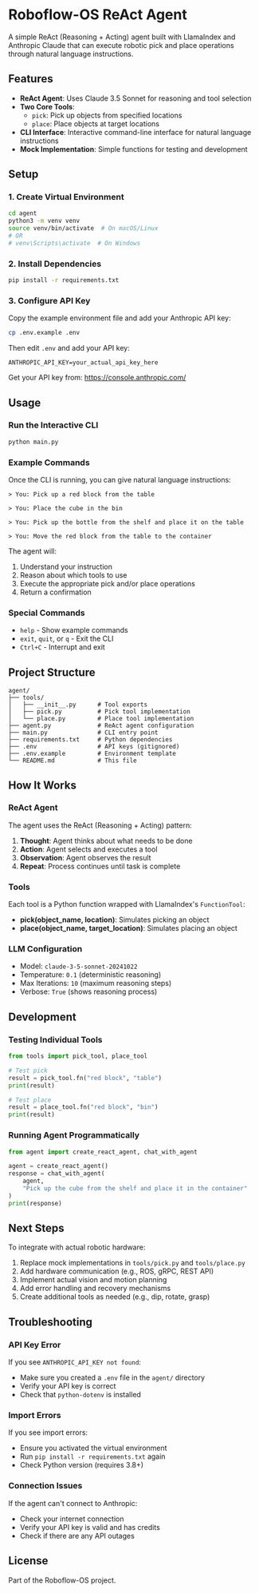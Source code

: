 # Roboflow-OS ReAct Agent

A simple ReAct (Reasoning + Acting) agent built with LlamaIndex and Anthropic Claude that can execute robotic pick and place operations through natural language instructions.

## Features

- **ReAct Agent**: Uses Claude 3.5 Sonnet for reasoning and tool selection
- **Two Core Tools**:
  - `pick`: Pick up objects from specified locations
  - `place`: Place objects at target locations
- **CLI Interface**: Interactive command-line interface for natural language instructions
- **Mock Implementation**: Simple functions for testing and development

## Setup

### 1. Create Virtual Environment

```bash
cd agent
python3 -m venv venv
source venv/bin/activate  # On macOS/Linux
# OR
# venv\Scripts\activate  # On Windows
```

### 2. Install Dependencies

```bash
pip install -r requirements.txt
```

### 3. Configure API Key

Copy the example environment file and add your Anthropic API key:

```bash
cp .env.example .env
```

Then edit `.env` and add your API key:

```
ANTHROPIC_API_KEY=your_actual_api_key_here
```

Get your API key from: https://console.anthropic.com/

## Usage

### Run the Interactive CLI

```bash
python main.py
```

### Example Commands

Once the CLI is running, you can give natural language instructions:

```
> You: Pick up a red block from the table

> You: Place the cube in the bin

> You: Pick up the bottle from the shelf and place it on the table

> You: Move the red block from the table to the container
```

The agent will:
1. Understand your instruction
2. Reason about which tools to use
3. Execute the appropriate pick and/or place operations
4. Return a confirmation

### Special Commands

- `help` - Show example commands
- `exit`, `quit`, or `q` - Exit the CLI
- `Ctrl+C` - Interrupt and exit

## Project Structure

```
agent/
├── tools/
│   ├── __init__.py      # Tool exports
│   ├── pick.py          # Pick tool implementation
│   └── place.py         # Place tool implementation
├── agent.py             # ReAct agent configuration
├── main.py              # CLI entry point
├── requirements.txt     # Python dependencies
├── .env                 # API keys (gitignored)
├── .env.example         # Environment template
└── README.md            # This file
```

## How It Works

### ReAct Agent

The agent uses the ReAct (Reasoning + Acting) pattern:

1. **Thought**: Agent thinks about what needs to be done
2. **Action**: Agent selects and executes a tool
3. **Observation**: Agent observes the result
4. **Repeat**: Process continues until task is complete

### Tools

Each tool is a Python function wrapped with LlamaIndex's `FunctionTool`:

- **pick(object_name, location)**: Simulates picking an object
- **place(object_name, target_location)**: Simulates placing an object

### LLM Configuration

- Model: `claude-3-5-sonnet-20241022`
- Temperature: `0.1` (deterministic reasoning)
- Max Iterations: `10` (maximum reasoning steps)
- Verbose: `True` (shows reasoning process)

## Development

### Testing Individual Tools

```python
from tools import pick_tool, place_tool

# Test pick
result = pick_tool.fn("red block", "table")
print(result)

# Test place
result = place_tool.fn("red block", "bin")
print(result)
```

### Running Agent Programmatically

```python
from agent import create_react_agent, chat_with_agent

agent = create_react_agent()
response = chat_with_agent(
    agent,
    "Pick up the cube from the shelf and place it in the container"
)
print(response)
```

## Next Steps

To integrate with actual robotic hardware:

1. Replace mock implementations in `tools/pick.py` and `tools/place.py`
2. Add hardware communication (e.g., ROS, gRPC, REST API)
3. Implement actual vision and motion planning
4. Add error handling and recovery mechanisms
5. Create additional tools as needed (e.g., dip, rotate, grasp)

## Troubleshooting

### API Key Error

If you see `ANTHROPIC_API_KEY not found`:
- Make sure you created a `.env` file in the `agent/` directory
- Verify your API key is correct
- Check that `python-dotenv` is installed

### Import Errors

If you see import errors:
- Ensure you activated the virtual environment
- Run `pip install -r requirements.txt` again
- Check Python version (requires 3.8+)

### Connection Issues

If the agent can't connect to Anthropic:
- Check your internet connection
- Verify your API key is valid and has credits
- Check if there are any API outages

## License

Part of the Roboflow-OS project.
